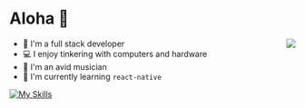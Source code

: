 # Aloha 👋


 <img align="right" src="https://github-readme-stats.vercel.app/api?username=notaroomba&show_icons=true&theme=nord">
 
- 🔭 I'm a full stack developer
- 💻 I enjoy tinkering with computers and hardware
- 🎹 I'm an avid musician
- 🌱 I'm currently learning ```react-native```

[![My Skills](https://skillicons.dev/icons?i=html,css,js,ts,react,mongo,tailwind,cpp,cs,java)](https://skillicons.dev)

<!--
**NotARoomba/notaroomba** is a ✨ _special_ ✨ repository because its `README.md` (this file) appears on your GitHub profile.

Here are some ideas to get you started:

- 🔭 I’m currently working on ...
- 🌱 I’m currently learning ...
- 👯 I’m looking to collaborate on ...
- 🤔 I’m looking for help with ...
- 💬 Ask me about ...
- 📫 How to reach me: ...
- 😄 Pronouns: ...
- ⚡ Fun fact: ...
-->
